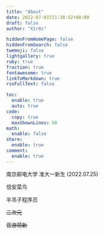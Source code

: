 ```yaml
---
title: "About"
date: 2022-07-01T21:38:52+08:00
draft: false
author: "X1r0z"

hiddenFromHomePage: false
hiddenFromSearch: false
twemoji: false
lightgallery: true
ruby: true
fraction: true
fontawesome: true
linkToMarkdown: true
rssFullText: false

toc:
  enable: true
  auto: true
code:
  copy: true
  maxShownLines: 50
math:
  enable: false
share:
  enable: true
comment:
  enable: true
---
```


南京邮电大学 准大一新生 (2022.07.25)

信安菜鸟

半吊子程序员

~~二次元~~

~~音游萌新~~